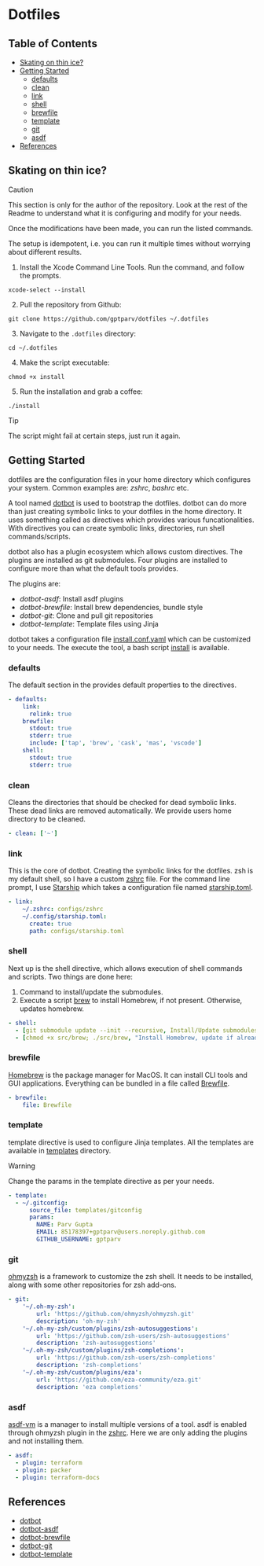 # Dotfiles <!-- omit in toc -->

## Table of Contents <!-- omit in toc -->

- [Skating on thin ice?](#skating-on-thin-ice)
- [Getting Started](#getting-started)
  - [defaults](#defaults)
  - [clean](#clean)
  - [link](#link)
  - [shell](#shell)
  - [brewfile](#brewfile)
  - [template](#template)
  - [git](#git)
  - [asdf](#asdf)
- [References](#references)


## Skating on thin ice?

> [!CAUTION]
> This section is only for the author of the repository.
> Look at the rest of the Readme to understand what it is configuring and modify for your needs.
>
> Once the modifications have been made, you can run the listed commands.

The setup is idempotent, i.e. you can run it multiple times without worrying about different results.

1. Install the Xcode Command Line Tools. Run the command, and follow the prompts.

```shell
xcode-select --install
```

2. Pull the repository from Github:

```shell
git clone https://github.com/gptparv/dotfiles ~/.dotfiles
```

3. Navigate to the `.dotfiles` directory:

```shell
cd ~/.dotfiles
```

4. Make the script executable:

```shell
chmod +x install
```

5. Run the installation and grab a coffee:

```shell
./install
```

> [!TIP]
> The script might fail at certain steps, just run it again.

## Getting Started

dotfiles are the configuration files in your home directory which configures your system. Common examples are: *zshrc*, *bashrc* etc. 

A tool named [dotbot](https://github.com/anishathalye/dotbot) is used to bootstrap the dotfiles. dotbot can do more than just creating symbolic links to your dotfiles in the home directory. It uses something called as directives which provides various funcationalities. With directives you can create symbolic links, directories, run shell commands/scripts. 

dotbot also has a plugin ecosystem which allows custom directives. The plugins are installed as git submodules. Four plugins are installed to configure more than what the default tools provides.

The plugins are:

- *dotbot-asdf*: Install asdf plugins
- *dotbot-brewfile*: Install brew dependencies, bundle style
- *dotbot-git*: Clone and pull git repositories
- *dotbot-template*: Template files using Jinja

dotbot takes a configuration file [install.conf.yaml](install.conf.yaml) which can be customized to your needs. The execute the tool, a bash script [install](install) is available.

### defaults

The default section in the provides default properties to the directives.

```yaml
- defaults:
    link:
      relink: true
    brewfile:
      stdout: true
      stderr: true
      include: ['tap', 'brew', 'cask', 'mas', 'vscode']
    shell:
      stdout: true
      stderr: true
```

### clean

Cleans the directories that should be checked for dead symbolic links. These dead links are removed automatically. We provide users home directory to be cleaned.

```yaml
- clean: ['~']
```

### link

This is the core of dotbot. Creating the symbolic links for the dotfiles. zsh is my default shell, so I have a custom [zshrc](configs/zshrc) file. For the command line prompt, I use [Starship](https://starship.rs) which takes a configuration file named [starship.toml](configs/starship.toml). 

```yaml
- link:
    ~/.zshrc: configs/zshrc
    ~/.config/starship.toml: 
      create: true
      path: configs/starship.toml
```

### shell

Next up is the shell directive, which allows execution of shell commands and scripts. Two things are done here: 

1. Command to install/update the submodules.
2. Execute a script [brew](src/brew) to install Homebrew, if not present. Otherwise, updates homebrew.

```yaml
- shell:
  - [git submodule update --init --recursive, Install/Update submodules]
  - [chmod +x src/brew; ./src/brew, "Install Homebrew, update if already present"]
```

### brewfile

[Homebrew](https://brew.sh/) is the package manager for MacOS. It can install CLI tools and GUI applications. Everything can be bundled in a file called [Brewfile](Brewfile).

```yaml
- brewfile:
    file: Brewfile
```

### template

template directive is used to configure Jinja templates. All the templates are available in [templates](templates) directory.

> [!WARNING]
> Change the params in the template directive as per your needs.

```yaml
- template:
  - ~/.gitconfig:
      source_file: templates/gitconfig
      params:
        NAME: Parv Gupta
        EMAIL: 85178397+gptparv@users.noreply.github.com
        GITHUB_USERNAME: gptparv
```

### git

[ohmyzsh](https://github.com/ohmyzsh/ohmyzsh) is a framework to customize the zsh shell. It needs to be installed, along with some other repositories for zsh add-ons. 

```yaml
- git:
    '~/.oh-my-zsh':
        url: 'https://github.com/ohmyzsh/ohmyzsh.git'
        description: 'oh-my-zsh'
    '~/.oh-my-zsh/custom/plugins/zsh-autosuggestions':
        url: 'https://github.com/zsh-users/zsh-autosuggestions'
        description: 'zsh-autosuggestions'
    '~/.oh-my-zsh/custom/plugins/zsh-completions':
        url: 'https://github.com/zsh-users/zsh-completions'
        description: 'zsh-completions'
    '~/.oh-my-zsh/custom/plugins/eza':
        url: 'https://github.com/eza-community/eza.git'
        description: 'eza completions'
```

### asdf

[asdf-vm](https://asdf-vm.com/) is a manager to install multiple versions of a tool. asdf is enabled through ohmyzsh plugin in the [zshrc](configs/zshrc). Here we are only adding the plugins and not installing them.

```yaml
- asdf:
  - plugin: terraform
  - plugin: packer
  - plugin: terraform-docs
```

## References

- [dotbot](https://github.com/anishathalye/dotbot)
- [dotbot-asdf](https://github.com/sobolevn/dotbot-asdf)
- [dotbot-brewfile](https://github.com/sobolevn/dotbot-brewfile)
- [dotbot-git](https://github.com/DrDynamic/dotbot-git)
- [dotbot-template](https://github.com/ssbanerje/dotbot-template)

